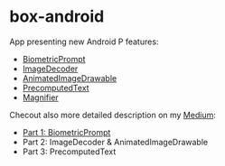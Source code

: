 # box-android

App presenting new Android P features:
- [BiometricPrompt](https://developer.android.com/reference/android/hardware/biometrics/BiometricPrompt)
- [ImageDecoder](https://developer.android.com/reference/android/graphics/ImageDecoder)
- [AnimatedImageDrawable](https://developer.android.com/reference/android/graphics/drawable/AnimatedImageDrawable)
- [PrecomputedText](https://developer.android.com/reference/android/text/PrecomputedText)
- [Magnifier](https://developer.android.com/guide/topics/text/magnifier)

Checout also more detailed description on my [Medium](https://medium.com/me/stories/public):
- [Part 1: BiometricPrompt](https://medium.com/appnroll-publication/what-is-new-in-android-p-biometricprompt-d4fc85e55608)
- Part 2: ImageDecoder & AnimatedImageDrawable
- Part 3: PrecomputedText
